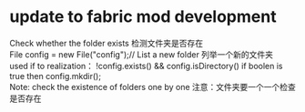 # update to fabric mod development  

Check whether the folder exists 检测文件夹是否存在  
File config = new File("config");// List a new folder 列举一个新的文件夹  
used if to realization： !config.exists() && config.isDirectory()  if boolen is true then config.mkdir();  
Note: check the existence of folders one by one 注意：文件夹要一个一个检查是否存在  